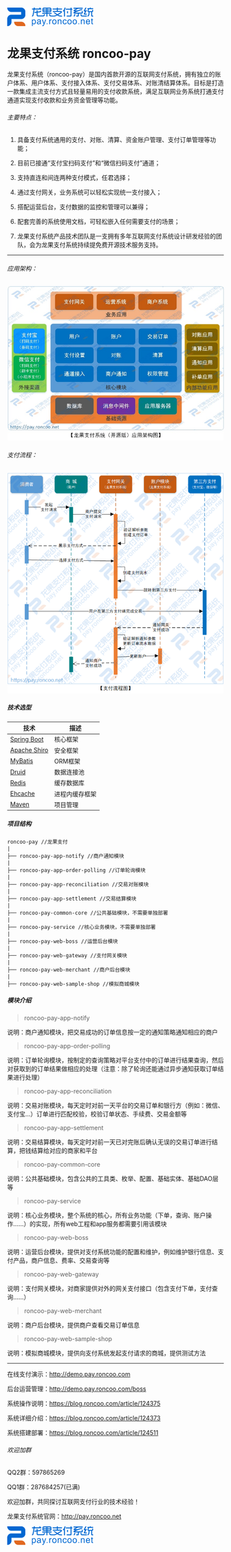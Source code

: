 ![logo](logo.png "logo") 

# 龙果支付系统 roncoo-pay

龙果支付系统（roncoo-pay）是国内首款开源的互联网支付系统，拥有独立的账户体系、用户体系、支付接入体系、支付交易体系、对账清结算体系。目标是打造一款集成主流支付方式且轻量易用的支付收款系统，满足互联网业务系统打通支付通道实现支付收款和业务资金管理等功能。

###### 主要特点：

1. 具备支付系统通用的支付、对账、清算、资金账户管理、支付订单管理等功能；

2. 目前已接通“支付宝扫码支付”和“微信扫码支付”通道；

3. 支持直连和间连两种支付模式，任君选择；

4. 通过支付网关，业务系统可以轻松实现统一支付接入；

5. 搭配运营后台，支付数据的监控和管理可以兼得；

6. 配套完善的系统使用文档，可轻松嵌入任何需要支付的场景；

7. 龙果支付系统产品技术团队是一支拥有多年互联网支付系统设计研发经验的团队，会为龙果支付系统持续提免费开源技术服务支持。

----------------------------------------------------------------------------------

###### 应用架构：
![应用架构图](应用架构图.jpg "应用架构图")

###### 支付流程：
![支付流程图](pay-flow.png "支付流程图")


##### 技术选型
| 技术 | 描述|
|---|--- |
| [Spring Boot](https://spring.io/projects/spring-boot) | 核心框架 |
| [Apache Shiro](http://shiro.apache.org)  | 安全框架 |
| [MyBatis](http://www.mybatis.org/mybatis-3/zh/index.html) | ORM框架 |
| [Druid](https://github.com/alibaba/druid/wiki/%E5%B8%B8%E8%A7%81%E9%97%AE%E9%A2%98) | 数据连接池 |
| [Redis](https://redis.io) | 缓存数据库 |
| [Ehcache](http://www.ehcache.org/) | 进程内缓存框架 |
| [Maven](http://maven.apache.org/) | 项目管理 |

##### 项目结构
```
roncoo-pay //龙果支付
|
├── roncoo-pay-app-notify //商户通知模块
|
├── roncoo-pay-app-order-polling //订单轮询模块
|
├── roncoo-pay-app-reconciliation //交易对账模块
|
├── roncoo-pay-app-settlement //交易结算模块
|
├── roncoo-pay-common-core //公共基础模块，不需要单独部署
|
├── roncoo-pay-service //核心业务模块，不需要单独部署
|
├── roncoo-pay-web-boss //运营后台模块
|
├── roncoo-pay-web-gateway //支付网关模块
|
├── roncoo-pay-web-merchant //商户后台模块
|
├── roncoo-pay-web-sample-shop //模拟商城模块
```

##### 模块介绍
> roncoo-pay-app-notify

说明：商户通知模块，把交易成功的订单信息按一定的通知策略通知相应的商户

> roncoo-pay-app-order-polling

说明：订单轮询模块，按制定的查询策略对平台支付中的订单进行结果查询，然后对获取到的订单结果做相应的处理（注意：除了轮询还能通过异步通知获取订单结果进行处理）

> roncoo-pay-app-reconciliation

说明：交易对账模块，每天定时对前一天平台的交易订单和银行方（例如：微信、支付宝...）订单进行匹配校验，校验订单状态、手续费、交易金额等

> roncoo-pay-app-settlement

说明：交易结算模块，每天定时对前一天已对完账后确认无误的交易订单进行结算，把钱结算给对应的商家和平台

> roncoo-pay-common-core

说明：公共基础模块，包含公共的工具类、枚举、配置、基础实体、基础DAO层等

> roncoo-pay-service

说明：核心业务模块，整个系统的核心，所有业务功能（下单，查询、账户操作......）的实现，所有web工程和app服务都需要引用该模块

> roncoo-pay-web-boss

说明：运营后台模块，提供对支付系统功能的配置和维护，例如维护银行信息、支付产品，商户信息、费率、交易查询等

> roncoo-pay-web-gateway

说明：支付网关模块，对商家提供对外的网关支付接口（包含支付下单，支付查询......）

> roncoo-pay-web-merchant

说明：商户后台模块，提供商户查看交易订单信息

> roncoo-pay-web-sample-shop

说明：模拟商城模块，提供向支付系统发起支付请求的商城，提供测试方法

---------

在线支付演示：http://demo.pay.roncoo.com

后台运营管理：http://demo.pay.roncoo.com/boss

系统操作说明：https://blog.roncoo.com/article/124375

系统详细介绍：https://blog.roncoo.com/article/124373

系统搭建部署：https://blog.roncoo.com/article/124511

###### 欢迎加群
QQ2群：597865269   

QQ1群：287684257(已满) 

欢迎加群，共同探讨互联网支付行业的技术经验！

龙果支付系统官网：http://pay.roncoo.net

![logo](logo.png "logo") 


 






